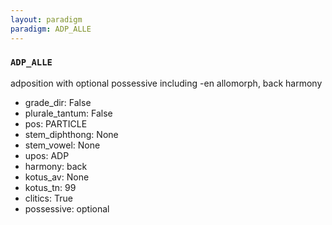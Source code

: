 ```yaml
---
layout: paradigm
paradigm: ADP_ALLE
---
```

### ` ADP_ALLE `

adposition with optional possessive including -en allomorph, back harmony
* grade_dir: False
* plurale_tantum: False
* pos: PARTICLE
* stem_diphthong: None
* stem_vowel: None
* upos: ADP
* harmony: back
* kotus_av: None
* kotus_tn: 99
* clitics: True
* possessive: optional
